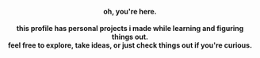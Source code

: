 <p align="center">
  <b>oh, you're here.</b><br><br>
  <b>this profile has personal projects i made while learning and figuring things out.</b><br>
  <b>feel free to explore, take ideas, or just check things out if you're curious.</b>
</p>
